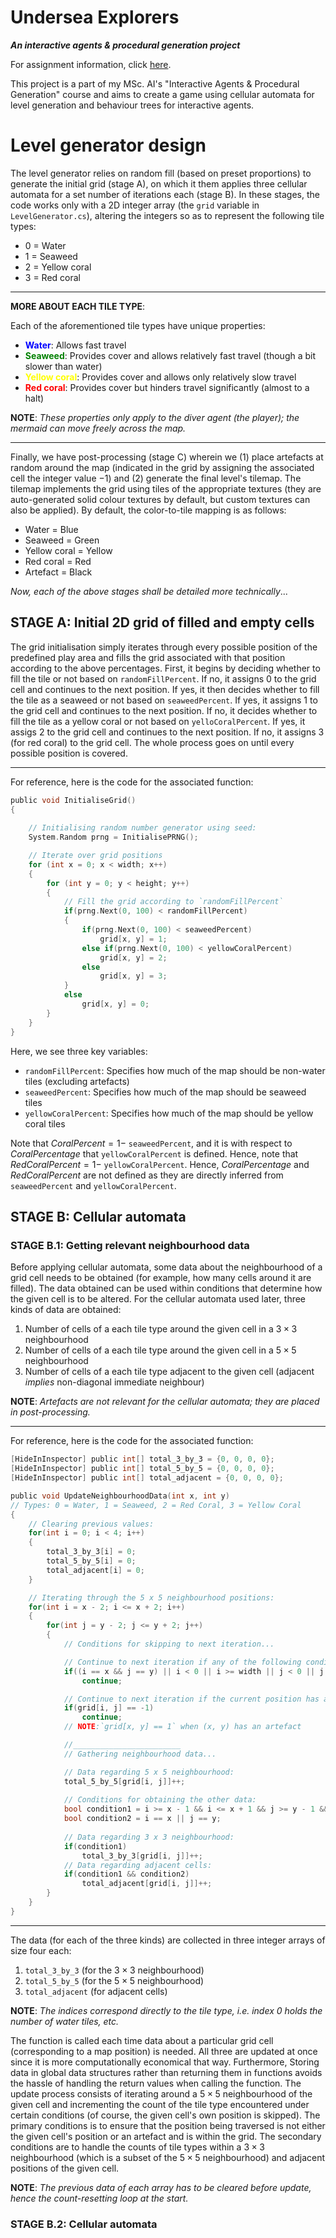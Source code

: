 # Undersea Explorers
**_An interactive agents & procedural generation project_**

For assignment information, click [here](https://github.com/pranigopu/interactiveAgents-proceduralGeneration/tree/8ef6661915856fa68851a981ee38afe837007ef1/project).

This project is a part of my MSc. AI's "Interactive Agents &amp; Procedural Generation" course and aims to create a game using cellular automata for level generation and behaviour trees for interactive agents.

# Level generator design
The level generator relies on random fill (based on preset proportions) to generate the initial grid (stage A), on which it them applies three cellular automata for a set number of iterations each (stage B). In these stages, the code works only with a 2D integer array (the `grid` variable in `LevelGenerator.cs`), altering the integers so as to represent the following tile types:

- 0 = Water
- 1 = Seaweed
- 2 = Yellow coral
- 3 = Red coral

---

**MORE ABOUT EACH TILE TYPE**:

Each of the aforementioned tile types have unique properties:

- <b style="color:blue;">Water</b>: Allows fast travel
- <b style="color:green;">Seaweed</b>: Provides cover and allows relatively fast travel (though a bit slower than water)
- <b style="color:yellow;">Yellow coral</b>: Provides cover and allows only relatively slow travel
- <b style="color:red;">Red coral</b>: Provides cover but hinders travel significantly (almost to a halt)

**NOTE**: _These properties only apply to the diver agent (the player); the mermaid can move freely across the map._

---

Finally, we have post-processing (stage C) wherein we (1) place artefacts at random around the map (indicated in the grid by assigning the associated cell the integer value $-1$) and (2) generate the final level's tilemap. The tilemap implements the grid using tiles of the appropriate textures (they are auto-generated solid colour textures by default, but custom textures can also be applied). By default, the color-to-tile mapping is as follows:

- Water = Blue
- Seaweed = Green
- Yellow coral = Yellow
- Red coral = Red
- Artefact = Black

_Now, each of the above stages shall be detailed more technically_...

## STAGE A: Initial 2D grid of filled and empty cells
The grid initialisation simply iterates through every possible position of the predefined play area and fills the grid associated with that position according to the above percentages. First, it begins by deciding whether to fill the tile or not based on `randomFillPercent`. If no, it assigns 0 to the grid cell and continues to the next position. If yes, it then decides whether to fill the tile as a seaweed or not based on `seaweedPercent`. If yes, it assigns 1 to the grid cell and continues to the next position. If no, it decides whether to fill the tile as a yellow coral or not based on `yelloCoralPercent`. If yes, it assigs 2 to the grid cell and continues to the next position. If no, it assigns 3 (for red coral) to the grid cell. The whole process goes on until every possible position is covered.

---

For reference, here is the code for the associated function:

```c
public void InitialiseGrid()
{
    
    // Initialising random number generator using seed:
    System.Random prng = InitialisePRNG();

    // Iterate over grid positions
    for (int x = 0; x < width; x++)
    {
        for (int y = 0; y < height; y++)
        {
            // Fill the grid according to `randomFillPercent`
            if(prng.Next(0, 100) < randomFillPercent)
            {
                if(prng.Next(0, 100) < seaweedPercent)
                    grid[x, y] = 1;
                else if(prng.Next(0, 100) < yellowCoralPercent)
                    grid[x, y] = 2;
                else
                    grid[x, y] = 3;
            }
            else
                grid[x, y] = 0;
        }
    }
}
```

Here, we see three key variables:

- `randomFillPercent`: Specifies how much of the map should be non-water tiles (excluding artefacts)
- `seaweedPercent`: Specifies how much of the map should be seaweed tiles
- `yellowCoralPercent`: Specifies how much of the map should be yellow coral tiles

Note that $CoralPercent = 1 -$ `seaweedPercent`, and it is with respect to $CoralPercentage$ that `yellowCoralPercent` is defined. Hence, note that $RedCoralPercent = 1 -$ `yellowCoralPercent`. Hence, $CoralPercentage$ and $RedCoralPercent$ are not defined as they are directly inferred from `seaweedPercent` and `yellowCoralPercent`.

## STAGE B: Cellular automata
### STAGE B.1: Getting relevant neighbourhood data
Before applying cellular automata, some data about the neighbourhood of a grid cell needs to be obtained (for example, how many cells around it are filled). The data obtained can be used within conditions that determine how the given cell is to be altered. For the cellular automata used later, three kinds of data are obtained:

1. Number of cells of a each tile type around the given cell in a $3 \times 3$ neighbourhood
2. Number of cells of a each tile type around the given cell in a $5 \times 5$ neighbourhood
3. Number of cells of a each tile type adjacent to the given cell (adjacent $implies$ non-diagonal immediate neighbour)

**NOTE**: _Artefacts are not relevant for the cellular automata; they are placed in post-processing._

---

For reference, here is the code for the associated function:

```c
[HideInInspector] public int[] total_3_by_3 = {0, 0, 0, 0};
[HideInInspector] public int[] total_5_by_5 = {0, 0, 0, 0};
[HideInInspector] public int[] total_adjacent = {0, 0, 0, 0};

public void UpdateNeighbourhoodData(int x, int y)
// Types: 0 = Water, 1 = Seaweed, 2 = Red Coral, 3 = Yellow Coral
{
    // Clearing previous values:
    for(int i = 0; i < 4; i++)
    {
        total_3_by_3[i] = 0;
        total_5_by_5[i] = 0;
        total_adjacent[i] = 0;
    }

    // Iterating through the 5 x 5 neighbourhood positions:
    for(int i = x - 2; i <= x + 2; i++)
    {
        for(int j = y - 2; j <= y + 2; j++)
        {
            // Conditions for skipping to next iteration...

            // Continue to next iteration if any of the following conditions are met:
            if((i == x && j == y) || i < 0 || i >= width || j < 0 || j >= height)
                continue;

            // Continue to next iteration if the current position has artefact:
            if(grid[i, j] == -1)
                continue;
            // NOTE:`grid[x, y] == 1` when (x, y) has an artefact

            //________________________
            // Gathering neighbourhood data...

            // Data regarding 5 x 5 neighbourhood:
            total_5_by_5[grid[i, j]]++;
            
            // Conditions for obtaining the other data:
            bool condition1 = i >= x - 1 && i <= x + 1 && j >= y - 1 && j <= y + 1;
            bool condition2 = i == x || j == y;
            
            // Data regarding 3 x 3 neighbourhood:
            if(condition1)
                total_3_by_3[grid[i, j]]++;
            // Data regarding adjacent cells:
            if(condition1 && condition2)
                total_adjacent[grid[i, j]]++;
        }
    }
}
```

---

The data (for each of the three kinds) are collected in three integer arrays of size four each:

1. `total_3_by_3` (for the $3 \times 3$ neighbourhood)
2. `total_5_by_5` (for the $5 \times 5$ neighbourhood)
3. `total_adjacent` (for adjacent cells)

**NOTE**: _The indices correspond directly to the tile type, i.e. index 0 holds the number of water tiles, etc._

The function is called each time data about a particular grid cell (corresponding to a map position) is needed. All three are updated at once since it is more computationally economical that way. Furthermore, Storing data in global data structures rather than returning them in functions avoids the hassle of handling the return values when calling the function. The update process consists of iterating around a $5 \times 5$ neighbourhood of the given cell and incrementing the count of the tile type encountered under certain conditions (of course, the given cell's own position is skipped). The primary conditions is to ensure that the position being traversed is not either the given cell's position or an artefact and is within the grid. The secondary conditions are to handle the counts of tile types within a $3 \times 3$ neighbourhood (which is a subset of the $5 \times 5$ neighbourhood) and adjacent positions of the given cell.

**NOTE**: _The previous data of each array has to be cleared before update, hence the count-resetting loop at the start._

### STAGE B.2: Cellular automata
